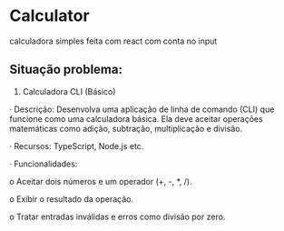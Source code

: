 # Calculator
calculadora simples feita com react com conta no input

## Situação problema: 

1. Calculadora CLI (Básico)

· Descrição: Desenvolva uma aplicação de linha de comando (CLI) que funcione como uma calculadora básica. Ela deve aceitar operações matemáticas como adição, subtração, multiplicação e divisão.

· Recursos: TypeScript, Node.js etc.

· Funcionalidades:

o Aceitar dois números e um operador (+, -, *, /).

o Exibir o resultado da operação.

o Tratar entradas inválidas e erros como divisão por zero.

